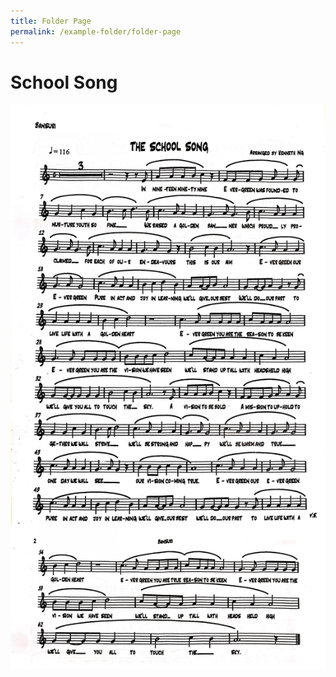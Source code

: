 ```yaml
---
title: Folder Page
permalink: /example-folder/folder-page
---
```

# **School Song**

![](/images/School%20Song.jpg)